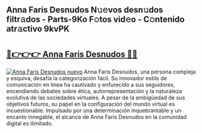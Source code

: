 ## Anna Faris Desnudos N𝚞𝚎vos desn𝚞dos filtr𝚊dos - Parts-9Ko F𝚘tos vid𝚎o - C𝚘ntenido atr𝚊ctivo 9kvPK

# <h2><a href="http://mb8l5nx.tromn.icu/?c=Anna+Faris+Desnudos">🔗👉👉👉 Anna Faris Desnudos 🔗🔗</a></h2>

[![Anna Faris Desnudos nuevo](https://i.imgur.com/pEAQMta.gif)](http://mb8l5nx.tromn.icu/?c=Anna+Faris+Desnudos)
Anna Faris Desnudos, una persona compleja y esquiva, desafía la categorización fácil. Su innovador estilo de comunicación en línea ha cautivado y enfurecido a sus seguidores, encendiendo debates sobre ética, autorrepresentación y la naturaleza evolutiva de las sociedades virtuales. A pesar de la ambigüedad de sus objetivos futuros, su papel en la configuración del mundo virtual es incuestionable. Impulsado por una determinación inquebrantable y un encanto innegable, el alcance de Anna Faris Desnudos en la comunidad digital es ilimitado.
